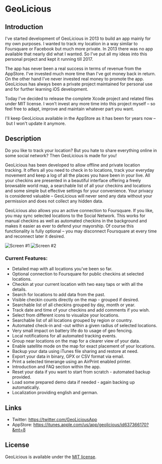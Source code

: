 # GeoLicious

## Introduction

I've started development of GeoLicious in 2013 to build an app mainly for my own purposes. I wanted to track my location in a way similar to Foursquare or Facebook but much more private. In 2013 there was no app available that nearly did what I wanted. So I've put all my ideas into this personal project and kept it running till 2017.

The app has never been a real success in terms of revenue from the AppStore. I've invested much more time than I've got money back in return. On the other hand I've never invested real money to promote the app. GeoLicious has always been a private project maintained for personal use and for further learning iOS development.

Today I've decided to release the complete Xcode project and related files under MIT license. I won't invest any more time into this project myself – so feel free to adapt, improve and maintain whatever part you want.

I'll keep GeoLicious available in the AppStore as it has been for years now – but I won't update it anymore.

## Description

Do you like to track your location? But you hate to share everything online in some social network? Then GeoLicious is made for you!
	
GeoLicious has been developed to allow offline and private location tracking. It offers all you need to check in to locations, track your everyday movement and keep a log of all the places you have been in your live. All your checkins are presented in a beautiful interface offering a freely browsable world map, a searchable list of all your checkins and locations and some simple but effective settings for your convenience. Your privacy is considered valuable – GeoLicious will never send any data without your permission and does not collect any hidden data.

GeoLicious also allows you an active connection to Foursquare. If you like, you may sync selected locations to the Social Network. This works for manual checkins as well as automated checkins in the background and makes it easier as ever to defend your mayorship. Of course this functionality is fully optional – you may disconnect Foursquare at every time and reconnect later it desired.

![Screen #1](http://a4.mzstatic.com/us/r30/Purple42/v4/dc/65/0d/dc650dc8-272d-da4a-8ecd-70826060605b/screen696x696.jpeg) ![Screen #2](http://a5.mzstatic.com/us/r30/Purple62/v4/fa/07/30/fa073063-44d9-a73c-1467-6da9a54d778f/screen696x696.jpeg)

### Current Features:
	
- Detailed map with all locations you've been so far.
- Optional connection to Foursquare for public checkins at selected locations.
- Checkin at your current location with two easy taps or with all the details.
- Search for locations to add data from the past.
- Visible checkin counts directly on the map - grouped if desired.
- Searchable list of all checkins grouped by day, month or year.
- Track date and time of your checkins and add comments if you wish.
- Select from different icons to visualize your locations.
- Searchable list of all locations grouped by region or country.
- Automated check-in and -out within a given radius of selected locations.
- Very small impact on battery life do to usage of geo fencing.
- Local notifications for all automated tracking events.
- Group near locations on the map for a clearer view of your data.
- Enable satellite mode on the map for exact placement of your locations.
- Backup your data using iTunes file sharing and restore at need.
- Export your data in binary, GPX or CSV format via email.
- Print a selected timerange using an AirPrint enabled printer.
- Introduction and FAQ section within the app.
- Reset your data if you want to start from scratch - automated backup provided.
- Load some prepared demo data if needed - again backing up automatically.
- Localization providing english and german.
	

## Links

- Twitter: https://twitter.com/GeoLiciousApp
- AppStore: https://itunes.apple.com/us/app/geolicious/id637366170?&mt=8

## License

GeoLicious is available under the [MIT license](http://opensource.org/licenses/MIT).
